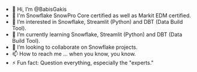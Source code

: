 - 👋 Hi, I’m @BabisGakis
- 👋 I'm Snowflake SnowPro Core certified as well as Markit EDM certified.
- 👀 I’m interested in Snowflake, Streamlit (Python) and DBT (Data Build Tool).
- 🌱 I’m currently learning Snowflake, Streamlit (Python) and DBT (Data Build Tool).
- 💞️ I’m looking to collaborate on Snowflake projects.
- 📫 How to reach me ... when you know, you know.
- ⚡ Fun fact: Question everything, especially the "experts."

<!---
BabisGakis/BabisGakis is a ✨ special ✨ repository because its `README.md` (this file) appears on your GitHub profile.
You can click the Preview link to take a look at your changes.
--->
